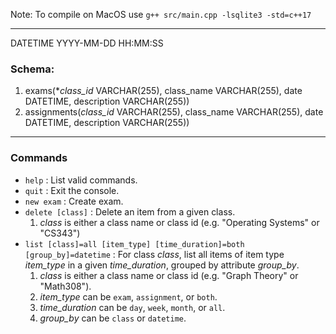 Note: To compile on MacOS use `g++ src/main.cpp -lsqlite3 -std=c++17` 

---
DATETIME  YYYY-MM-DD HH:MM:SS

### Schema:
1. exams(**class_id* VARCHAR(255), class_name VARCHAR(255), date DATETIME, description VARCHAR(255))
2. assignments(*class_id* VARCHAR(255), class_name VARCHAR(255), date DATETIME, description VARCHAR(255))

---

### Commands

* `help` : List valid commands.
* `quit` : Exit the console.
* `new exam` : Create exam. 
* `delete [class]` : Delete an item from a given class.
    1. *class* is either a class name or class id (e.g. "Operating Systems" or "CS343")
* `list [class]=all [item_type] [time_duration]=both [group_by]=datetime` : For class *class*, list all items of item type *item_type* in a given *time_duration*, grouped by attribute *group_by*. 
    1. *class* is either a class name or class id (e.g. "Graph Theory" or "Math308"). 
    2. *item_type* can be `exam`, `assignment`, or `both`.
    3. *time_duration* can be `day`, `week`, `month`, or `all`.
    4. *group_by* can be `class` or `datetime`. 